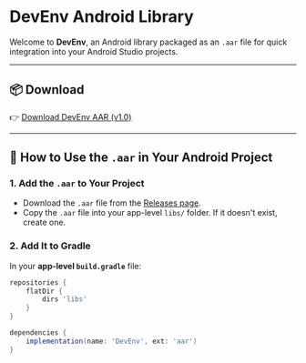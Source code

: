 # DevEnv Android Library

Welcome to **DevEnv**, an Android library packaged as an `.aar` file for quick integration into your Android Studio projects.

---

## 📦 Download

👉 [Download DevEnv AAR (v1.0)](https://github.com/monish-instinct/DevEnv/releases/download/DevEnv/app-release.aar)

---

## 🚀 How to Use the `.aar` in Your Android Project

### 1. Add the `.aar` to Your Project

- Download the `.aar` file from the [Releases page](https://github.com/monish-instinct/DevEnv/releases).
- Copy the `.aar` file into your app-level `libs/` folder. If it doesn't exist, create one.

### 2. Add It to Gradle

In your **app-level `build.gradle`** file:

```gradle
repositories {
    flatDir {
        dirs 'libs'
    }
}

dependencies {
    implementation(name: 'DevEnv', ext: 'aar')
}
